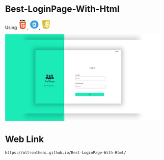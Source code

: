 # Best-LoginPage-With-Html
Using <img src="h.png" width="30px">, <img src="c.png" width="30px">, <img src="j.jpg" width="30px">

<img src="thu.jpg">

# Web Link

    https://ultrontheai.github.io/Best-LoginPage-With-Html/
